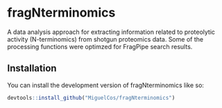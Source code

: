 
<!-- README.md is generated from README.Rmd. Please edit that file -->

# fragNterminomics

<!-- badges: start -->
<!-- badges: end -->

A data analysis approach for extracting information related to
proteolytic activity (N-terminomics) from shotgun proteomics data. Some
of the processing functions were optimzed for FragPipe search results.

## Installation

You can install the development version of fragNterminomics like so:

``` r
devtools::install_github("MiguelCos/fragNterminomics")
```
